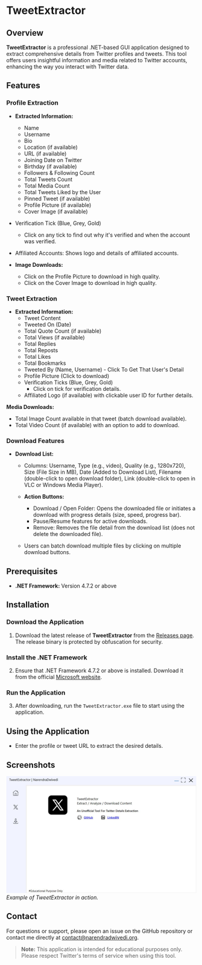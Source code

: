 # TweetExtractor

## Overview

**TweetExtractor** is a professional .NET-based GUI application designed to extract comprehensive details from Twitter profiles and tweets. This tool offers users insightful information and media related to Twitter accounts, enhancing the way you interact with Twitter data.

## Features

### Profile Extraction
- **Extracted Information:**
  - Name
  - Username
  - Bio
  - Location (if available)
  - URL (if available)
  - Joining Date on Twitter
  - Birthday (if available)
  - Followers & Following Count
  - Total Tweets Count
  - Total Media Count
  - Total Tweets Liked by the User
  - Pinned Tweet (if available)
  - Profile Picture (if available)
  - Cover Image (if available)
 - Verification Tick (Blue, Grey, Gold)
    - Click on any tick to find out why it's verified and when the account was verified.
  - Affiliated Accounts: Shows logo and details of affiliated accounts.

- **Image Downloads:**
  - Click on the Profile Picture to download in high quality.
  - Click on the Cover Image to download in high quality.

### Tweet Extraction
- **Extracted Information:**
  - Tweet Content
  - Tweeted On (Date)
  - Total Quote Count (if available)
  - Total Views (if available)
  - Total Replies
  - Total Reposts
  - Total Likes
  - Total Bookmarks
  - Tweeted By (Name, Username) - Click To Get That User's Detail
  - Profile Picture (Click to download)
  - Verification Ticks (Blue, Grey, Gold)
    - Click on tick for verification details.
  - Affiliated Logo (if available) with clickable user ID for further details.

 **Media Downloads:**
  - Total Image Count available in that tweet (batch download available).
  - Total Video Count (if available) with an option to add to download.

### Download Features
- **Download List:**
   - Columns: Username, Type (e.g., video), Quality (e.g., 1280x720), Size (File Size in MB), Date (Added to Download List), Filename (double-click to open download folder), Link (double-click to open in VLC or Windows Media Player).
  
  - **Action Buttons:**
    - Download / Open Folder: Opens the downloaded file or initiates a download with progress details (size, speed, progress bar).
    - Pause/Resume features for active downloads.
    - Remove: Removes the file detail from the download list (does not delete the downloaded file).
    
  - Users can batch download multiple files by clicking on multiple download buttons.

## Prerequisites

- **.NET Framework:** Version 4.7.2 or above

## Installation

### Download the Application
1. Download the latest release of **TweetExtractor** from the [Releases page](https://github.com/NarendraDwivedi/TweetExtractor/releases). The release binary is protected by obfuscation for security.

### Install the .NET Framework
2. Ensure that .NET Framework 4.7.2 or above is installed. Download it from the official [Microsoft website](https://dotnet.microsoft.com/download/dotnet-framework).

### Run the Application
3. After downloading, run the `TweetExtractor.exe` file to start using the application.

## Using the Application
- Enter the profile or tweet URL to extract the desired details.

## Screenshots
![TweetExtractor Screenshot](https://github.com/NarendraDwivedi/TweetExtractor/blob/main/tweetextractor.JPG)  
*Example of TweetExtractor in action.*

## Contact
For questions or support, please open an issue on the GitHub repository or contact me directly at [contact@narendradwivedi.org](mailto:contact@narendradwivedi.org).

> **Note:** This application is intended for educational purposes only. Please respect Twitter's terms of service when using this tool.
